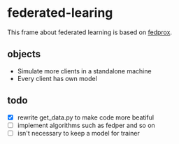 # federated-learing
This frame about federated learning is based on [fedprox](https://github.com/litian96/FedProx).

## objects
- Simulate more clients in a standalone machine
- Every client has own model

## todo
- [x] rewrite get_data.py to make code more beatiful
- [ ] implement algorithms such as fedper and so on
- [ ] isn't necessary to keep a model for trainer